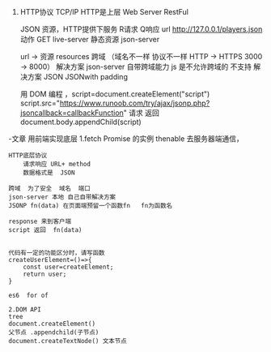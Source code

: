 1. HTTP协议
    TCP/IP HTTP是上层
    Web Server  RestFul 


    JSON 资源，HTTP提供下服务  R请求 Q响应
    url http://127.0.0.1/players.json
    动作 GET 
    live-server 静态资源
    json-server

    url -> 资源 resources 
    跨域 （域名不一样 协议不一样 HTTP -> HTTPS  3000 -> 8000） 解决方案
    json-server 自带跨域能力 
    js 是不允许跨域的
    不支持 解决方案 JSON JSONwith padding


    用 DOM 编程 ，script=document.createElement("script")
    script.src="https://www.runoob.com/try/ajax/jsonp.php?jsoncallback=callbackFunction" 请求  返回
    document.body.appendChild(script)


-文章 
    用前端实现底层
    1.fetch Promise 的实例  thenable 去服务器端通信，
    
    HTTP底层协议 
        请求响应 URL+ method
        数据格式是  JSON

    跨域  为了安全  域名  端口
    json-server 本地 自己自带解决方案
    JSONP fn(data) 在页面端预留一个函数fn   fn为函数名  

    response 来到客户端
    script 返回  fn(data)


    代码有一定的功能区分时，请写函数
    createUserElement=()=>{
        const user=createElement;
        return user;
    }

    es6  for of

    2.DOM API 
    tree
    document.createElement()
    父节点 .appendchild(子节点)
    document.createTextNode() 文本节点